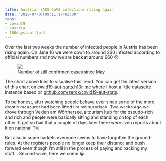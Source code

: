 ```yaml
---
title: Austrian SARS-CoV2 infections rising again
date: "2020-07-03T09:11:17+02:00"
tags:
- covid19
- austria
- 100daystooffload
---
```


Over the last two weeks the number of infected people in Austria has been rising again. On June 16 we were down to around 330 infected according to official numbers and now we are back at around 660 😞

<figure><img src="/media/2020/covid19-aut-july.png"><figcaption>Number of still confirmed cases since May</figcaption></figure>

The chart above tries to visualise this trend. You can get the latest version of this chart on [covid19-aut-stats.h10n.me](https://covid19-aut-stats.h10n.me/covid19-aut?sql=select+rowid%2C+date%2C+confirmed%2C+deaths%2C+recovered%2C+confirmed-recovered-deaths+as+current+from+%5Bcovid19-aut%5D+where+date+like+%27%25T10%3A00%25%27+and+date+%3E+%272020-05-01T08%3A00%3A00%2B02%3A00%27+order+by+date+asc#g.mark=line&g.x_column=date&g.x_type=temporal&g.y_column=current&g.y_type=quantitative) where I host a little datasette instance based on [github.com/zerok/covid19-aut-stats](https://github.com/zerok/covid19-aut-stats/).

To be honest, after watching people behave ever since some of the more drastic measures had been lifted I’m not surprised. Two weeks ago we drove through Velden am Wörthersee, a tourism hub for the pseudo-rich and rich and people were basically sitting and standing on top of each other. It got so bad that a couple of days later there were even reports about it on [national TV](https://tvthek.orf.at/profile/Kaernten-heute/70022/Kaernten-heute/14056701/Corona-Kontrolle-in-Velden/14720835).

But also in supermarkets everyone seems to have forgotten the ground-rules. At the registers people no longer keep their distance and push forward even though I’m still in the process of paying and packing my stuff… Second wave, here we come 😭
